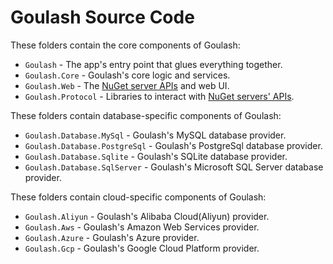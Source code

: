 # Goulash Source Code

These folders contain the core components of Goulash:

* `Goulash` - The app's entry point that glues everything together.
* `Goulash.Core` - Goulash's core logic and services.
* `Goulash.Web` - The [NuGet server APIs](https://docs.microsoft.com/en-us/nuget/api/overview) and web UI.
* `Goulash.Protocol` - Libraries to interact with [NuGet servers' APIs](https://docs.microsoft.com/en-us/nuget/api/overview).

These folders contain database-specific components of Goulash:

* `Goulash.Database.MySql` - Goulash's MySQL database provider.
* `Goulash.Database.PostgreSql` - Goulash's PostgreSql database provider.
* `Goulash.Database.Sqlite` - Goulash's SQLite database provider.
* `Goulash.Database.SqlServer` - Goulash's Microsoft SQL Server database provider.

These folders contain cloud-specific components of Goulash:

* `Goulash.Aliyun` - Goulash's Alibaba Cloud(Aliyun) provider.
* `Goulash.Aws` - Goulash's Amazon Web Services provider.
* `Goulash.Azure` - Goulash's Azure provider.
* `Goulash.Gcp` - Goulash's Google Cloud Platform provider.

